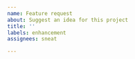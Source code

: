 ```yaml
---
name: Feature request
about: Suggest an idea for this project
title: ''
labels: enhancement
assignees: sneat

---
```



